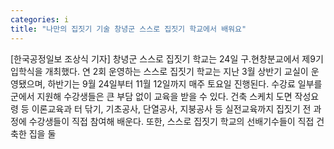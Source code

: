 ```yaml
---
categories: i
title: "나만의 집짓기 기술 창녕군 스스로 집짓기 학교에서 배워요"
---
```

[한국공정일보 조상식 기자] 창녕군 스스로 집짓기 학교는 24일 구.현창분교에서 제9기 입학식을 개최했다. 연 2회 운영하는 스스로 집짓기 학교는 지난 3월 상반기 교실이 운영됐으며, 하반기는 9월 24일부터 11월 12일까지 매주 토요일 진행된다. 수강료 일부를 군에서 지원해 수강생들은 큰 부담 없이 교육을 받을 수 있다. 건축 스케치 도면 작성요령 등 이론교육과 터 닦기, 기초공사, 단열공사, 지붕공사 등 실전교육까지 집짓기 전 과정에 수강생들이 직접 참여해 배운다. 또한, 스스로 집짓기 학교의 선배기수들이 직접 건축한 집을 둘